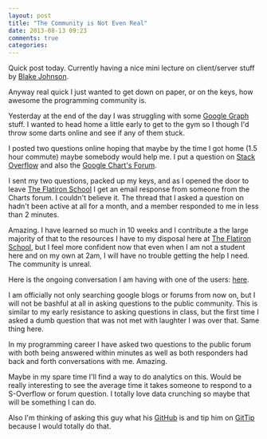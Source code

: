 ```yaml
---
layout: post
title: "The Community is Not Even Real"
date: 2013-08-13 09:23
comments: true
categories: 
---
```

Quick post today.  Currently having a nice mini lecture on client/server stuff by [Blake Johnson](https://twitter.com/blake41).

Anyway real quick I just wanted to get down on paper, or on the keys, how awesome the programming community is. 

Yesterday at the end of the day I was struggling with some [Google Graph](https://developers.google.com/chart/) stuff.  I wanted to head home a little early to get to the gym so I though I'd throw some darts online and see if any of them stuck.

I posted two questions online hoping that maybe by the time I got home (1.5 hour commute) maybe somebody would help me.  I put a question on [Stack Overflow](http://stackoverflow.com/) and also the [Google Chart's Forum](https://groups.google.com/forum/#!forum/google-visualization-api).

I sent my two questions, packed up my keys, and as I opened the door to leave [The Flatiron School](http://flatironschool.com/) I get an email response from someone from the Charts forum.  I couldn't believe it.  The thread that I asked a question on hadn't been active at all for a month, and a member responded to me in less than 2 minutes.  

Amazing.  I have learned so much in 10 weeks and I contribute a the large majority of that to the resources I have to my disposal here at [The Flatiron School](http://flatironschool.com/), but I feel more confident now that even when I am not a student here and on my own at 2am, I will have no trouble getting the help I need.  The community is unreal.

Here is the ongoing conversation I am having with one of the users: [here](https://groups.google.com/forum/#!topic/google-visualization-api/t4jAaaJc200).

I am officially not only searching google blogs or forums from now on, but I will not be bashful at all in asking questions to the public community.  This is similar to my early resistance to asking questions in class, but the first time I asked a dumb question that was not met with laughter I was over that.  Same thing here.  

In my programming career I have asked two questions to the public forum with both being answered within minutes as well as both responders had back and forth conversations with me.  Amazing.

Maybe in my spare time I'll find a way to do analytics on this.  Would be really interesting to see the average time it takes someone to respond to a S-Overflow or forum question.  I totally love data crunching so maybe that will be something I can do.

Also I'm thinking of asking this guy what his [GitHub](https://www.github.com/) is and tip him on [GitTip](https://www.gittip.com/) because I would totally do that. 